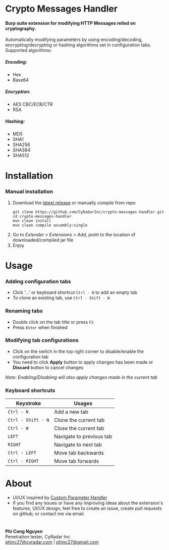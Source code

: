# Crypto Messages Handler
#### Burp suite extension for modifying HTTP Messages relied on cryptography.
Automatically modifying parameters by using encoding/decoding,
encrypting/decrypting or hashing algorithms set in configuration tabs.  
Supported algorithms:
##### Encoding:
- Hex
- Base64
##### Encryption:
- AES CBC/ECB/CTR
- RSA
##### Hashing:
- MD5
- SHA1
- SHA256
- SHA384
- SHA512

# Installation
### Manual installation
1. Download the [latest release](https://github.com/CyRadarInc/crypto-messages-handler/releases) or manually compile from repo
    ```shell script
    git clone https://github.com/CyRadarInc/crypto-messages-handler.git
    cd crypto-messages-handler
    mvn clean install
    mvn clean compile assembly:single
    ```
2. Go to *Extender > Extensions > Add*, point to the location of downloaded/compiled jar file
3. Enjoy

# Usage

### Adding configuration tabs
- Click '...' or keyboard shortcut `Ctrl - N` to add an empty tab
- To clone an existing tab, use `Ctrl - Shift - N`
### Renaming tabs
- Double click on the tab title or press `F2`
- Press `Enter` when finished
### Modifying tab configurations
- Click on the switch in the top right corner to disable/enable the configuration tab
- You need to click **Apply** button to apply changes has been made or **Discard** button to cancel changes


*Note: Enabling/Disabling will also apply changes made in the current tab*

### Keyboard shortcuts
| Keystroke | Usages |
| --- | ------------ |
| `Ctrl - N` | Add a new tab |
| `Ctrl - Shift - N` | Clone the current tab |
| `Ctrl - W` | Close the current tab |
| `LEFT` | Navigate to previous tab |
| `RIGHT` | Navigate to next tab |
| `Ctrl - LEFT` | Move tab backwards |
| `Ctrl - RIGHT` | Move tab forwards |

# About
- UI/UX inspired by [Custom Parameter Handler](https://github.com/elespike/burp-cph)
- If you find any issues or have any improving ideas about the extension's features, UI/UX design,
feel free to create an issue, create pull requests on github; or contact me via email.
# 
**Phi Cong Nguyen**  
Penetration tester, CyRadar Inc  
phinc27@cyradar.com | phinc27@gmail.com